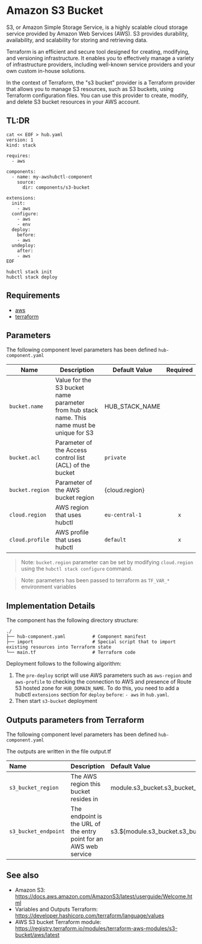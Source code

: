 #  Amazon S3 Bucket

S3, or Amazon Simple Storage Service, is a highly scalable cloud storage service provided by Amazon Web Services (AWS). S3 provides durability, availability, and scalability for storing and retrieving data.

Terraform is an efficient and secure tool designed for creating, modifying, and versioning infrastructure. It enables you to effectively manage a variety of infrastructure providers, including well-known service providers and your own custom in-house solutions.

In the context of Terraform, the "s3 bucket" provider is a Terraform provider that allows you to manage S3 resources, such as S3 buckets, using Terraform configuration files. You can use this provider to create, modify, and delete S3 bucket resources in your AWS account.

## TL:DR

```shell
cat << EOF > hub.yaml
version: 1
kind: stack                                               
  
requires:                                                  
  - aws

components:                                               
  - name: my-awshubctl-component                          
    source:                                               
      dir: components/s3-bucket                           

extensions:                                               
  init:                                                   
    - aws
  configure:                                              
    - aws
    - env
  deploy:                                                 
    before:                                               
    - aws
  undeploy:                                               
    after:                                                
    - aws 
EOF

hubctl stack init
hubctl stack deploy
```

## Requirements

* [aws](https://aws.amazon.com/)
* [terraform](https://www.terraform.io/)

## Parameters

The following component level parameters has been defined `hub-component.yaml`

| Name            | Description                                                                                 | Default Value   | Required |
|-----------------|---------------------------------------------------------------------------------------------|-----------------|:--------:|
| `bucket.name`   | Value for the S3 bucket name parameter from hub stack name. This name must be unique for S3 | HUB_STACK_NAME  |          |
| `bucket.acl `   | Parameter of the Access control list (ACL) of the bucket                                    | `private`       |          |
| `bucket.region` | Parameter of the AWS bucket region                                                          | {cloud.region}  |          |
| `cloud.region`  | AWS region that uses hubctl                                                                 | `eu-central-1`  |   `x`    |
| `cloud.profile` | AWS profile that uses hubctl                                                                | `default`       |   `x`    |

> Note: `bucket.region` parameter can be set by modifying `cloud.region` using the `hubctl stack configure` command.

> Note: parameters has been passed to terraform as `TF_VAR_*` environment variables


## Implementation Details

The component has the following directory structure:

```text
./
├── hub-component.yaml          # Component manifest
├── import                      # Special script that to import existing resources into Terraform state
└── main.tf                     # Terraform code
```

Deployment follows to the following algorithm:

1. The `pre-deploy` script will use AWS parameters such as `aws-region` and `aws-profile` to checking the connection to AWS and presence of Route 53 hosted zone for `HUB_DOMAIN_NAME`. To do this, you need to add a hubctl `extensions` section for `deploy` `before`: `- aws` in  `hub.yaml`.
3. Then start `s3-bucket` deployment

## Outputs parameters from Terraform

The following component level parameters has been defined `hub-component.yaml`

The outputs are written in the file output.tf

| Name                 | Description                                                       | Default Value                                         |
|:---------------------|:------------------------------------------------------------------|:------------------------------------------------------|
| `s3_bucket_region`   | The AWS region this bucket resides in                             | module.s3_bucket.s3_bucket_region                     |
| `s3_bucket_endpoint` | The endpoint is the URL of the entry point for an AWS web service | s3.${module.s3_bucket.s3_bucket_region}.amazonaws.com |


## See also

* Amazon S3: <https://docs.aws.amazon.com/AmazonS3/latest/userguide/Welcome.html>
* Variables and Outputs Terraform: <https://developer.hashicorp.com/terraform/language/values>
* AWS S3 bucket Terraform module: <https://registry.terraform.io/modules/terraform-aws-modules/s3-bucket/aws/latest>
